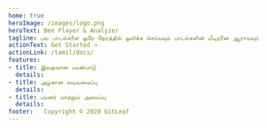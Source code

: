 ```yaml
---
home: true
heroImage: /images/logo.png
heroText: Bee Player & Analyzer
tagline: பல பாடல்களை ஒரே நேரத்தில் ஒலிக்க செய்யவும் பாடல்களின் மீடிறனை ஆராயவும் இதனைப்பயன்படுத்தலாம்
actionText: Get Started →
actionLink: /tamil/docs/
features:
- title: இலகுவான பயன்பாடு 
  details:
- title: அழகான வடிவமைப்பு 
  details: 
- title: பயனர் மாற்றும் அமைப்பு
  details: 
footer:   Copyright © 2020 GitLeaf
---
```

